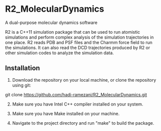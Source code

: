 # R2_MolecularDynamics

A dual-purpose molecular dynamics software

R2 is a C++11 simulation package that can be used to run atomistic simulations and perform complex analysis of the 
simulation trajectories in one place. 
R2 reads PDB and PSF files and the Charmm force field to run the simulations. It can also read the DCD trajectories 
produced by R2 or other simulation codes to analyze the simulation data.

## Installation

1) Download the repository on your local machine, or clone the repository using git:

 git clone https://github.com/hadi-ramezani/R2_MolecularDynamics.git

2) Make sure you have Intel C++ compiler installed on your system.

3) Make sure you have Make installed on your machine.

4) Navigate to the project directory and run "make" to build the package.




